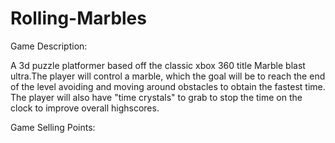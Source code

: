 # Rolling-Marbles



Game Description:

A 3d puzzle platformer based off the classic xbox 360 title Marble blast ultra.The player will control a marble, which the goal will be to reach the end of the level avoiding and moving around obstacles to obtain the fastest time. The player will also have "time crystals" to grab to stop the time on the clock to improve overall highscores.


Game Selling Points:


